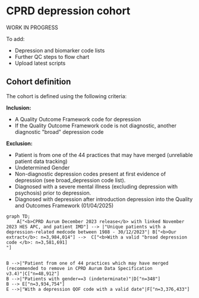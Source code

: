 # CPRD depression cohort
WORK IN PROGRESS

To add: 
  - Depression and biomarker code lists
  - Further QC steps to flow chart
  - Upload latest scripts
  

## Cohort definition
The cohort is defined using the following criteria:

**Inclusion:**
  - A Quality Outcome Framework code for depression
  - If the Quality Outcome Framework code is not diagnostic, another diagnostic "broad" depression code

**Exclusion:**
  - Patient is from one of the 44 practices that may have merged (unreliable patient data tracking)
  - Undetermined Gender
  - Non-diagnostic depression codes present at first evidence of depression (see broad_depression code list).
  - Diagnosed with a severe mental illness (excluding depression with psychosis) prior to depression.
  - Diagnosed with depression after introduction depression into the Quality and Outcomes Framework (01/04/2025)


```mermaid
graph TD;
    A["<b>CPRD Aurum December 2023 release</b> with linked November 2023 HES APC, and patient IMD"] --> |"Unique patients with a depression-related medcode between 1988 - 30/12/2023"| B["<b>Our extract</b>: n=3,984,014"] -->  C["<b>With a valid "broad depression code </b>: n=3,581,691]
"]
    

```
    B -->|"Patient from one of 44 practices which may have merged (recommended to remove in CPRD Aurum Data Specification v3.4)"|C["n=48,912"]
    B -->|"Patients with gender==3 (indeterminate)"|D["n=348"]
    B --> E["n=3,934,754"]
    E -->|"With a depression QOF code with a valid date"|F["n=3,376,433"]
